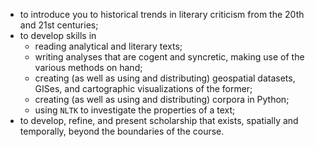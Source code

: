 * to introduce you to historical trends in literary criticism from the 20th and 21st centuries; 
* to develop skills in
    * reading analytical and literary texts;
    * writing analyses that are cogent and syncretic, making use of the various methods on hand;
    * creating (as well as using and distributing) geospatial datasets,
      GISes, and cartographic visualizations of the former;
    * creating (as well as using and distributing) corpora in Python;
    * using `NLTK` to investigate the properties of a text;
* to develop, refine, and present scholarship that exists, spatially and
    temporally, beyond the boundaries of the course.

